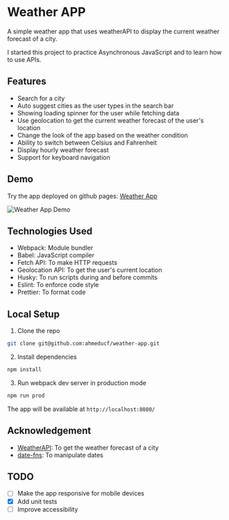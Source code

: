 # Weather APP

A simple weather app that uses weatherAPI to display the current weather forecast of a city.

I started this project to practice Asynchronous JavaScript and to learn how to use APIs.

## Features

- Search for a city
- Auto suggest cities as the user types in the search bar
- Showing loading spinner for the user while fetching data
- Use geolocation to get the current weather forecast of the user's location
- Change the look of the app based on the weather condition
- Ability to switch between Celsius and Fahrenheit
- Display hourly weather forecast
- Support for keyboard navigation

## Demo

Try the app deployed on github pages: [Weather App](https://ahmeducf.github.io/weather-app/)

![Weather App Demo](./demo/demo.gif)

## Technologies Used

- Webpack: Module bundler
- Babel: JavaScript compiler
- Fetch API: To make HTTP requests
- Geolocation API: To get the user's current location
- Husky: To run scripts during and before commits
- Eslint: To enforce code style
- Prettier: To format code

## Local Setup

1. Clone the repo

```bash
git clone git@github.com:ahmeducf/weather-app.git
```

2. Install dependencies

```bash
npm install
```

3. Run webpack dev server in production mode

```bash
npm run prod
```

The app will be available at `http://localhost:8080/`

## Acknowledgement

- [WeatherAPI](https://www.weatherapi.com/): To get the weather forecast of a city
- [date-fns](https://date-fns.org/): To manipulate dates

## TODO

- [ ] Make the app responsive for mobile devices
- [x] Add unit tests
- [ ] Improve accessibility

